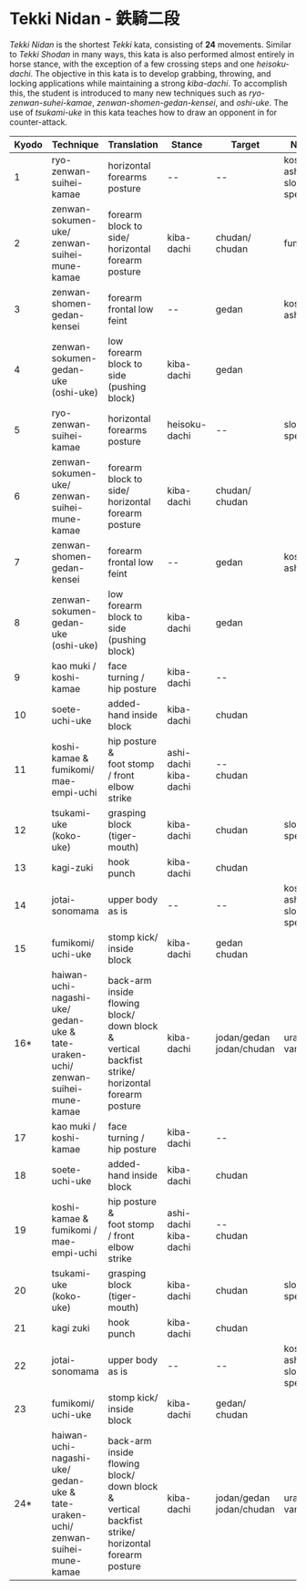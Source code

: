 # Tekki Nidan - 鉄騎二段

_Tekki Nidan_ is the shortest _Tekki_ kata, consisting of  **24** movements. Similar to _Tekki Shodan_ in many ways, this kata is also performed almost entirely in horse stance, with the exception of a few crossing steps and one _heisoku-dachi_. The objective in this kata is to develop grabbing, throwing, and locking applications while maintaining a strong _kiba-dachi_. To accomplish this, the student is introduced to many new techniques such as _ryo-zenwan-suhei-kamae_, _zenwan-shomen-gedan-kensei_, and _oshi-uke_. The use of _tsukami-uke_ in this kata teaches how to draw an opponent in for counter-attack.


| Kyodo | Technique | Translation | Stance | Target | Notes |
| ----- | --------- | ----------- | ------ | ------ | ----- |
| 1     | ryo-zenwan-suihei-kamae | horizontal forearms posture | -- | -- | kosa-ashi<br>slow speed |
| 2     | zenwan-sokumen-uke/<br>zenwan-suihei-mune-kamae | forearm block to side/<br>horizontal forearm posture | kiba-dachi | chudan/<br>chudan | fumikomi |
| 3     | zenwan-shomen-gedan-kensei | forearm frontal low feint | -- | gedan | kosa-ashi |
| 4     | zenwan-sokumen-gedan-uke<br>(oshi-uke) | low forearm block to side<br>(pushing block) | kiba-dachi | gedan | |
| 5     | ryo-zenwan-suihei-kamae | horizontal forearms posture | heisoku-dachi | -- |  slow speed |
| 6     | zenwan-sokumen-uke/<br>zenwan-suihei-mune-kamae | forearm block to side/<br>horizontal forearm posture | kiba-dachi | chudan/<br>chudan | |
| 7     | zenwan-shomen-gedan-kensei | forearm frontal low feint | -- | gedan | kosa-ashi |
| 8     | zenwan-sokumen-gedan-uke<br>(oshi-uke) | low forearm block to side<br>(pushing block) | kiba-dachi | gedan | |
| 9     | kao muki / koshi-kamae | face turning / hip posture | kiba-dachi | -- | |
| 10    | soete-uchi-uke | added-hand inside block |  kiba-dachi | chudan | |
| 11    | koshi-kamae &<br>fumikomi/<br>mae-empi-uchi | hip posture &<br>foot stomp / front elbow strike | ashi-dachi<br>kiba-dachi | --<br>chudan | |
| 12    | tsukami-uke<br>(koko-uke) | grasping block<br>(tiger-mouth) | kiba-dachi | chudan | slow speed |
| 13    | kagi-zuki | hook punch | kiba-dachi | chudan | |
| 14    | jotai-sonomama | upper body as is | -- | -- | kosa-ashi<br>slow speed |
| 15    | fumikomi/<br>uchi-uke | stomp kick/<br>inside block | kiba-dachi | gedan<br>chudan | |
| 16*   | haiwan-uchi-nagashi-uke/<br>gedan-uke &<br>tate-uraken-uchi/<br>zenwan-suihei-mune-kamae | back-arm inside flowing block/<br>down block &<br>vertical backfist strike/<br>horizontal forearm posture | kiba-dachi | jodan/gedan<br>jodan/chudan | ura-zuki variation |
| 17    | kao muki / koshi-kamae | face turning / hip posture | kiba-dachi | -- | |
| 18    | soete-uchi-uke | added-hand inside block | kiba-dachi | chudan | |
| 19    | koshi-kamae &<br>fumikomi / mae-empi-uchi | hip posture &<br>foot stomp / front elbow strike | ashi-dachi<br>kiba-dachi | --<br>chudan | |
| 20    | tsukami-uke<br>(koko-uke) | grasping block<br>(tiger-mouth) | kiba-dachi | chudan | slow speed |
| 21    | kagi zuki | hook punch | kiba-dachi | chudan | |
| 22    | jotai-sonomama | upper body as is | -- | -- | kosa-ashi<br>slow speed |
| 23    | fumikomi/<br>uchi-uke | stomp kick/<br>inside block | kiba-dachi | gedan/<br>chudan | |
| 24*   | haiwan-uchi-nagashi-uke/<br>gedan-uke &<br>tate-uraken-uchi/<br>zenwan-suihei-mune-kamae | back-arm inside flowing block/<br>down block &<br>vertical backfist strike/<br>horizontal forearm posture | kiba-dachi | jodan/gedan<br>jodan/chudan | ura-zuki variation |
